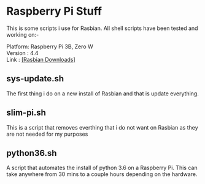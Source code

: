 # Raspberry Pi Stuff
This is some scripts i use for Rasbian. All shell scripts have been tested and working on:-

Platform: Raspberry Pi 3B, Zero W  
Version : 4.4  
Link    : [[Rasbian Downloads]](https://www.raspberrypi.org/downloads/raspbian/)

## sys-update.sh
The first thing i do on a new install of Rasbian and that is update everything.  

## slim-pi.sh
This is a script that removes everthing that i do not want on Rasbian as they are not needed for my purposes  

## python36.sh
A script that automates the install of python 3.6 on a Raspberry Pi. This can take anywhere from 30 mins to a couple hours depending on the hardware.